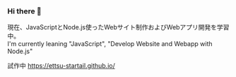 ### Hi there 👋

<!--
**ETTSU-StarTail/ETTSU-StarTail** is a ✨ _special_ ✨ repository because its `README.md` (this file) appears on your GitHub profile.

Here are some ideas to get you started:

- 🔭 I’m currently working on ...
- 🌱 I’m currently learning ...
- 👯 I’m looking to collaborate on ...
- 🤔 I’m looking for help with ...
- 💬 Ask me about ...
- 📫 How to reach me: ...
- 😄 Pronouns: ...
- ⚡ Fun fact: ...
-->

現在、JavaScriptとNode.js使ったWebサイト制作およびWebアプリ開発を学習中。 \
I'm currently leaning "JavaScript", "Develop Website and Webapp with Node.js"

試作中
https://ettsu-startail.github.io/
